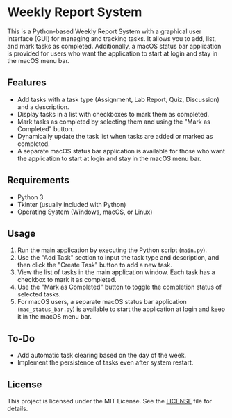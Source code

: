 # Weekly Report System

This is a Python-based Weekly Report System with a graphical user interface (GUI) for managing and tracking tasks. It allows you to add, list, and mark tasks as completed. Additionally, a macOS status bar application is provided for users who want the application to start at login and stay in the macOS menu bar.

## Features

- Add tasks with a task type (Assignment, Lab Report, Quiz, Discussion) and a description.
- Display tasks in a list with checkboxes to mark them as completed.
- Mark tasks as completed by selecting them and using the "Mark as Completed" button.
- Dynamically update the task list when tasks are added or marked as completed.
- A separate macOS status bar application is available for those who want the application to start at login and stay in the macOS menu bar.

## Requirements

- Python 3
- Tkinter (usually included with Python)
- Operating System (Windows, macOS, or Linux)

## Usage

1. Run the main application by executing the Python script (`main.py`).
2. Use the "Add Task" section to input the task type and description, and then click the "Create Task" button to add a new task.
3. View the list of tasks in the main application window. Each task has a checkbox to mark it as completed.
4. Use the "Mark as Completed" button to toggle the completion status of selected tasks.
5. For macOS users, a separate macOS status bar application (`mac_status_bar.py`) is available to start the application at login and keep it in the macOS menu bar.

## To-Do

- Add automatic task clearing based on the day of the week.
- Implement the persistence of tasks even after system restart.

## License

This project is licensed under the MIT License. See the [LICENSE](LICENSE) file for details.
